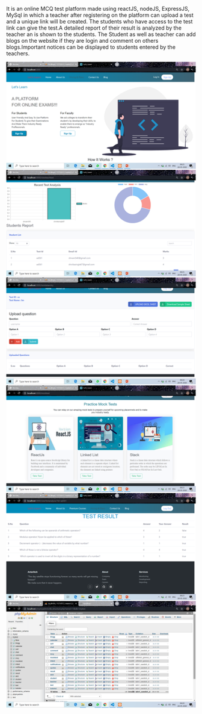 
<p>It is an online MCQ test platform made using reactJS, nodeJS, ExpressJS, MySql in which a teacher after
registering on the platform can upload a test and a unique link will be created. The students who have access to
the test link can give the test.A detailed report of their result is analyzed by the teacher an is shown to the
students. The Student as well as teacher can add blogs on the website if they are login and comment on others
blogs.Important notices can be displayed to students entered by the teachers.</p>
<img src="https://github.com/shivika24/imagesforreadme/blob/master/handicraft1.png"/>
<img src="https://github.com/shivika24/imagesforreadme/blob/master/handicraft2.png"/>
<img src="https://github.com/shivika24/imagesforreadme/blob/master/handicraft3.png"/>
<img src="https://github.com/shivika24/imagesforreadme/blob/master/handicraft4.png"/>
<img src="https://github.com/shivika24/imagesforreadme/blob/master/handicraft5.png"/>
<img src="https://github.com/shivika24/imagesforreadme/blob/master/handicraft6.png"/>

